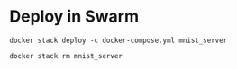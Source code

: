 # Deploy in Swarm

```
docker stack deploy -c docker-compose.yml mnist_server
```

```
docker stack rm mnist_server
```